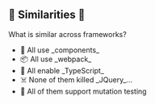 ## 🤝 Similarities 🙏

What is similar across frameworks?

* <!-- .element class="fragment" --> 💠 All use _components_
* <!-- .element class="fragment" --> 📦 All use _webpack_
* <!-- .element class="fragment" --> 🔐 All enable _TypeScript_
* <!-- .element class="fragment" --> ☠️ None of them killed _JQuery_...
* <!-- .element class="fragment" --> 👾 All of them support mutation testing

<!-- .element class="no-list" -->